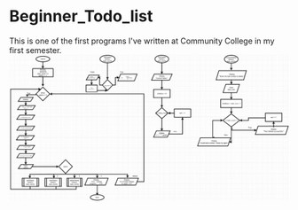 # Beginner_Todo_list
This is one of the first programs I've written at Community College in my first semester.
<img src="https://raw.githubusercontent.com/nicdoescomp/Images/main/Intro%20to%20prog.pdf" target="_blank">
